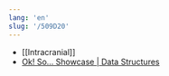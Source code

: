 ```yaml
---
lang: 'en'
slug: '/509D20'
---
```


- [[Intracranial]]
- [Ok! So... Showcase | Data Structures](https://okso.app/showcase/data-structures)
